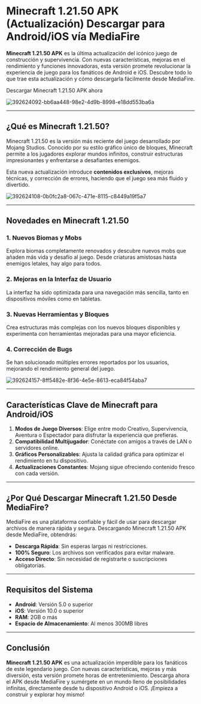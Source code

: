 # Minecraft 1.21.50 APK (Actualización) Descargar para Android/iOS vía MediaFire  

**Minecraft 1.21.50 APK** es la última actualización del icónico juego de construcción y supervivencia. Con nuevas características, mejoras en el rendimiento y funciones innovadoras, esta versión promete revolucionar la experiencia de juego para los fanáticos de Android e iOS. Descubre todo lo que trae esta actualización y cómo descargarla fácilmente desde MediaFire.  

Descargar Minecraft 1.21.50 APK ahora

![392624092-bb6aa448-98e2-4d9b-8998-e18dd553ba6a](https://github.com/user-attachments/assets/0fbdb756-99d7-4bb1-a06b-cb69fd881695)

---

## ¿Qué es Minecraft 1.21.50?  

Minecraft 1.21.50 es la versión más reciente del juego desarrollado por Mojang Studios. Conocido por su estilo gráfico único de bloques, Minecraft permite a los jugadores explorar mundos infinitos, construir estructuras impresionantes y enfrentarse a desafiantes enemigos.  

Esta nueva actualización introduce **contenidos exclusivos**, mejoras técnicas, y corrección de errores, haciendo que el juego sea más fluido y divertido.  

![392624108-0b0fc2a8-067c-471e-8115-c8449a19f5a7](https://github.com/user-attachments/assets/9f44e1fb-982b-4c9d-874a-f06e1a13b024)

---

## Novedades en Minecraft 1.21.50  

### 1. **Nuevos Biomas y Mobs**  
Explora biomas completamente renovados y descubre nuevos mobs que añaden más vida y desafío al juego. Desde criaturas amistosas hasta enemigos letales, hay algo para todos.  

### 2. **Mejoras en la Interfaz de Usuario**  
La interfaz ha sido optimizada para una navegación más sencilla, tanto en dispositivos móviles como en tabletas.  

### 3. **Nuevas Herramientas y Bloques**  
Crea estructuras más complejas con los nuevos bloques disponibles y experimenta con herramientas mejoradas para una mayor eficiencia.  

### 4. **Corrección de Bugs**  
Se han solucionado múltiples errores reportados por los usuarios, mejorando el rendimiento general del juego.  

![392624157-8ff5482e-8f36-4e5e-8613-eca84f54aba7](https://github.com/user-attachments/assets/f8515f0e-20ec-4047-961d-f7bac927f3ba)

---

## Características Clave de Minecraft para Android/iOS  

1. **Modos de Juego Diversos**: Elige entre modo Creativo, Supervivencia, Aventura o Espectador para disfrutar la experiencia que prefieras.  
2. **Compatibilidad Multijugador**: Conéctate con amigos a través de LAN o servidores online.  
3. **Gráficos Personalizables**: Ajusta la calidad gráfica para optimizar el rendimiento en tu dispositivo.  
4. **Actualizaciones Constantes**: Mojang sigue ofreciendo contenido fresco con cada versión.  

---

## ¿Por Qué Descargar Minecraft 1.21.50 Desde MediaFire?  

MediaFire es una plataforma confiable y fácil de usar para descargar archivos de manera rápida y segura. Descargando Minecraft 1.21.50 APK desde MediaFire, obtendrás:  

- **Descarga Rápida**: Sin esperas largas ni restricciones.  
- **100% Seguro**: Los archivos son verificados para evitar malware.  
- **Acceso Directo**: Sin necesidad de registrarte o suscripciones obligatorias.  

---

## Requisitos del Sistema  

- **Android**: Versión 5.0 o superior  
- **iOS**: Versión 10.0 o superior  
- **RAM**: 2GB o más  
- **Espacio de Almacenamiento**: Al menos 300MB libres  

---

## Conclusión  

**Minecraft 1.21.50 APK** es una actualización imperdible para los fanáticos de este legendario juego. Con nuevas características, mejoras y más diversión, esta versión promete horas de entretenimiento. Descarga ahora el APK desde MediaFire y sumérgete en un mundo lleno de posibilidades infinitas, directamente desde tu dispositivo Android o iOS. ¡Empieza a construir y explorar hoy mismo!  
